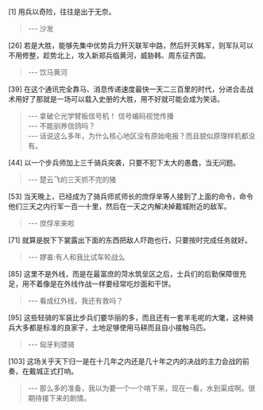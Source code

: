 
[1] 用兵以奇险，往往是出于无奈。
>--- 沙发<br>

[26] 若是大胜，能够先集中优势兵力歼灭联军中路，然后歼灭韩军，则军队可以不用修整，趁势北上，攻入新郑兵临黄河，威胁韩、周东征齐国。
>--- 饮马黄河<br>

[39] 在这个通讯完全靠马、消息传递速度最快一天二三百里的时代，分进合击战术用好了那就是一场可以载入史册的大胜，用不好就可能会成为笑话。
>--- 拿破仑光学臂板信号机！
信号编码视觉传播<br>
>--- 不能驯养信鸽吗？<br>
>--- 话说这么多年，为什么核心地区没有原始电报？而且貌似原理样机都没有。<br>

[44] 以一个步兵师加上三千骑兵突袭，只要不犯下太大的愚蠢，当无问题。
>--- 楚云飞的三天抓不完的猪<br>

[53] 当天晚上，已经成为了骑兵师贰师长的庶俘芈等人接到了上面的命令，命令他们三天之内行军一百一十里，然后在一天之内解决掉戴城附近的敌军。
>--- 庶俘芈来啦<br>

[71] 就算是脱下下裳露出下面的东西把敌人吓跑也行，只要按时完成任务就好。
>--- 嫪毐:有人和我比试车轮战么<br>

[85] 这里不是外线，而是在最富庶的菏水筑垒区之后，士兵们的后勤保障很充足，用不着像是在外线作战一样要经常吃炒面和干饼。
>--- 看成红外线，我还有救吗？<br>

[95] 这些轻骑的军装比步兵们要华丽的多，而且还有一套羊毛呢的大氅，这种骑兵大多都是标准的良家子，土地足够使用马耕而且自小接触马匹。
>--- 匈牙利骠骑<br>

[103] 这场关乎天下归一是在十几年之内还是几十年之内的决战的主力会战的前奏，在戴城正式打响。
>--- 那么多的准备，我以为要一个一个啃下来，现在一看，水到渠成啊。很期待接下来的剧情。<br>
